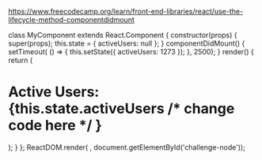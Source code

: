 https://www.freecodecamp.org/learn/front-end-libraries/react/use-the-lifecycle-method-componentdidmount

class MyComponent extends React.Component {
  constructor(props) {
    super(props);
    this.state = {
      activeUsers: null
    };
  }
  componentDidMount() {
    setTimeout( () => {
      this.setState({
        activeUsers: 1273
      });
    }, 2500);
  }
  render() {
    return (
      <div>
        <h1>Active Users: {this.state.activeUsers /* change code here */ }</h1>
      </div>
    );
  }
};
ReactDOM.render(<MyComponent /> , document.getElementById('challenge-node'));
